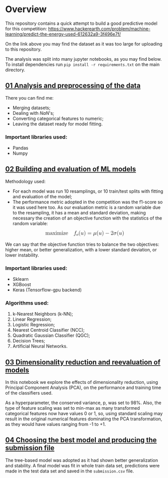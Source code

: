 # Overview
This repository contains a quick attempt to build a good predictive model for this competition:  https://www.hackerearth.com/problem/machine-learning/predict-the-energy-used-612632a9-3f496e7f/ 

On the link above you may find the dataset as it was too large for uploading to this repository.

The analysis was split into many jupyter notebooks, as you may find below. 
To install dependencies run `pip install -r requirements.txt` on the main directory.

## [01 Analysis and preprocessing of the data](https://nbviewer.jupyter.org/github/RomuloDrumond/Predict-the-damage-to-a-building/blob/master/01%20Analysis%20and%20preprocessing%20of%20the%20data.ipynb)

There you can find me:

* Merging datasets;
* Dealing with *NaN*'s;
* Converting categorical features to numeric;
* Leaving the dataset ready for model fitting.

### Important libraries used:

* Pandas
* Numpy

## [02 Building and evaluation of ML models](https://nbviewer.jupyter.org/github/RomuloDrumond/Predict-the-damage-to-a-building/blob/master/02%20Building%20and%20evaluation%20of%20ML%20models.ipynb)

Methodology used:

* For each model was run 10 resamplings, or 10 train/test splits with fitting and evaluation of the model;
* The performance metric adopted in the competition was the f1-score so it was used here too. As our evaluation metric is a random variable due to the resampling, it has a mean and standard deviation, making necessary the creation of an objective function with the statistics of the random variable:

<p align="center">
  <img width="250" src="https://raw.githubusercontent.com/RomuloDrumond/Predict-the-damage-to-a-building/master/figures/objective_function.svg">
</p>

We can say that the objective function tries to balance the two objectives: higher mean, or better generalization, with a lower standard deviation, or lower instability.

### Important libraries used:

* Sklearn
* XGBoost
* Keras (Tensorflow-gpu backend)

### Algorithms used:

1. k-Nearest Neighbors (k-NN);
2. Linear Regression;
3. Logistic Regression;
4. Nearest Centroid Classifier (NCC);
5. Quadratic Gaussian Classifier (QGC);
6. Decision Trees;
7. Artificial Neural Networks.


## [03 Dimensionality reduction and reevaluation of models](https://nbviewer.jupyter.org/github/RomuloDrumond/Predict-the-damage-to-a-building/blob/master/03%20Dimensionality%20reduction%20and%20reevaluation%20of%20models.ipynb)

In this notebook we explore the effects of dimensionality reduction, using Principal Component Analysis (PCA), on the performance and training time of the classifiers used.

As a hyperparameter, the conserved variance, p, was set to 98%. Also, the type of feature scaling was set to min-max as many transformed categorical features now have values 0 or 1, so, using standard scaling may result in the original numerical features dominating the PCA transformation, as they would have values ranging from -1 to +1.


## [04 Choosing the best model and producing the submission file](https://nbviewer.jupyter.org/github/RomuloDrumond/Predict-the-damage-to-a-building/blob/master/04%20Choosing%20the%20best%20model%20and%20producing%20the%20submission%20file.ipynb)

The tree-based model was adopted as it had shown better generalization and stability. A final model was fit in whole train data set, predictions were made in the test data set and saved in the `submission.csv` file.

